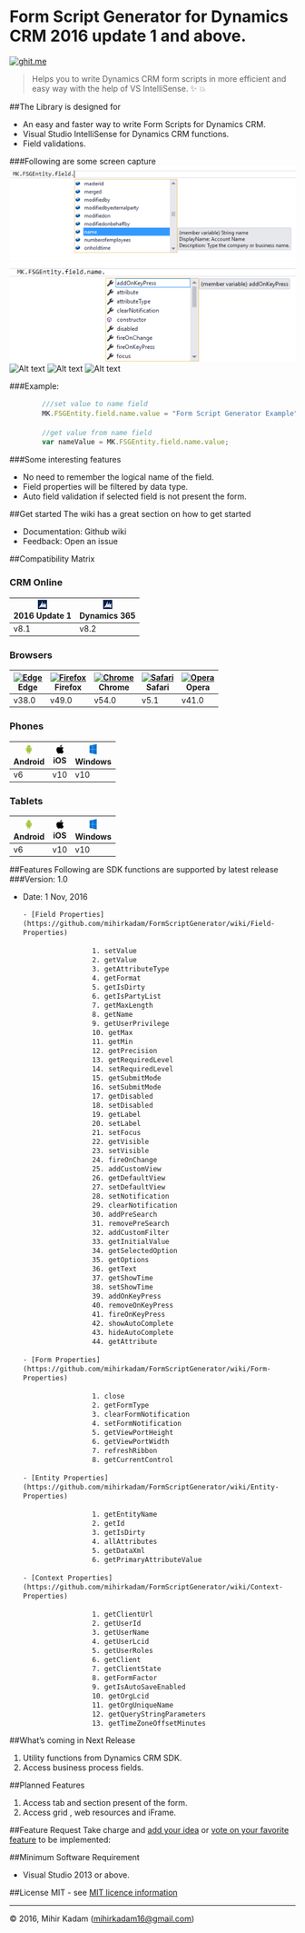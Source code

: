 # Form Script Generator for Dynamics CRM 2016 update 1 and above.
[![ghit.me](https://ghit.me/badge.svg?repo=mihirkadam/Form-Script-Generator)](https://ghit.me/repo/mihirkadam/Form-Script-Generator)
>Helps you to write Dynamics CRM form scripts in more efficient and easy way with the help of VS IntelliSense. :sparkles: :boom:
  

##The Library is designed for 
- An easy and faster way to write Form Scripts for Dynamics CRM.
- Visual Studio IntelliSense for Dynamics CRM functions.
- Field validations.

###Following are some screen capture 
![Alt text](https://github.com/mihirkadam/Form-Script-Generator/blob/master//Form%20Script%20Generator/Form%20Script%20Generator/Images/VSIntelliSense-Field-1.png?raw=true "Visual Studio IntelliSense")
![Alt text](https://github.com/mihirkadam/Form-Script-Generator/blob/master//Form%20Script%20Generator/Form%20Script%20Generator/Images/VSIntelliSense-Property-1.png?raw=true "Visual Studio IntelliSense")
![Alt text](https://github.com/mihirkadam/FormScriptGenerator/blob/master//Form%20Script%20Generator/Form%20Script%20Generator/Images/VSIntelliSense-Property-2.png?raw=true "Visual Studio IntelliSense")
![Alt text](https://github.com/mihirkadam/FormScriptGenerator/blob/master//Form%20Script%20Generator/Form%20Script%20Generator/Images/VSIntelliSense-Property-3.png?raw=true "Visual Studio IntelliSense")
![Alt text](https://github.com/mihirkadam/FormScriptGenerator/blob/master//Form%20Script%20Generator/Form%20Script%20Generator/Images/VSIntelliSense-Property-4.png?raw=true "Visual Studio IntelliSense")


###Example:
```javascript
     	///set value to name field
        MK.FSGEntity.field.name.value = "Form Script Generator Example";

        //get value from name field
        var nameValue = MK.FSGEntity.field.name.value; 
```

###Some interesting features 
- No need to remember the logical name of the field.
- Field properties will be filtered by data type.
- Auto field validation if selected field is not present the form.

##Get started
The wiki has a great section on how to get started
- Documentation: Github wiki
- Feedback: Open an issue

##Compatibility Matrix
### CRM Online 
| <img src="https://github.com/mihirkadam/Form-Script-Generator/blob/master/Form%20Script%20Generator/Form%20Script%20Generator/Images/dynamics-crm-logo.png?raw=true" alt="2016 Update 1" width="16px" height="16px" /><br />2016 Update 1 | <img src="https://github.com/mihirkadam/Form-Script-Generator/blob/master/Form%20Script%20Generator/Form%20Script%20Generator/Images/dynamics-crm-logo.png?raw=true" alt="Dynamics 365" width="16px" height="16px" /><br />Dynamics 365 | 
| --------- | --------- | 
| v8.1| v8.2 | 

### Browsers 

| [<img src="https://raw.githubusercontent.com/godban/browsers-support-badges/master/src/images/edge.png?" alt="Edge" width="16px" height="16px" />](http://godban.github.io/browsers-support-badges/)<br />Edge | [<img src="https://raw.githubusercontent.com/godban/browsers-support-badges/master/src/images/firefox.png" alt="Firefox" width="16px" height="16px" />](http://godban.github.io/browsers-support-badges/)<br />Firefox | [<img src="https://raw.githubusercontent.com/godban/browsers-support-badges/master/src/images/chrome.png" alt="Chrome" width="16px" height="16px" />](http://godban.github.io/browsers-support-badges/)<br />Chrome | [<img src="https://raw.githubusercontent.com/godban/browsers-support-badges/master/src/images/safari.png" alt="Safari" width="16px" height="16px" />](http://godban.github.io/browsers-support-badges/)<br />Safari | [<img src="https://raw.githubusercontent.com/godban/browsers-support-badges/master/src/images/opera.png" alt="Opera" width="16px" height="16px" />](http://godban.github.io/browsers-support-badges/)<br />Opera | 
| --------- | --------- | --------- | --------- | --------- |
| v38.0| v49.0 | v54.0 |v5.1| v41.0

### Phones 
| <img src="https://github.com/mihirkadam/Form-Script-Generator/blob/master/Form%20Script%20Generator/Form%20Script%20Generator/Images/android_logo.jpg?raw=true" alt="Android" width="20px" height="20px" /><br />Android | <img src="https://github.com/mihirkadam/Form-Script-Generator/blob/master/Form%20Script%20Generator/Form%20Script%20Generator/Images/apple-logo.png?raw=true" alt="iOS" width="16px" height="16px" /><br />iOS | <img src="https://github.com/mihirkadam/Form-Script-Generator/blob/master/Form%20Script%20Generator/Form%20Script%20Generator/Images/windows-logo.jpg?raw=true" alt="Windows" width="20px" height="20px" /><br />Windows | 
| --------- | --------- | --------- | 
| v6| v10 | v10 

### Tablets 
| <img src="https://github.com/mihirkadam/Form-Script-Generator/blob/master/Form%20Script%20Generator/Form%20Script%20Generator/Images/android_logo.jpg?raw=true" alt="Android" width="20px" height="20px" /><br />Android | <img src="https://github.com/mihirkadam/Form-Script-Generator/blob/master/Form%20Script%20Generator/Form%20Script%20Generator/Images/apple-logo.png?raw=true" alt="iOS" width="16px" height="16px" /><br />iOS | <img src="https://github.com/mihirkadam/Form-Script-Generator/blob/master/Form%20Script%20Generator/Form%20Script%20Generator/Images/windows-logo.jpg?raw=true" alt="Windows" width="20px" height="20px" /><br />Windows | 
| --------- | --------- | --------- | 
| v6| v10 | v10 

##Features 
Following are SDK functions are supported by latest release 
###Version: 1.0
- Date: 1 Nov, 2016

      - [Field Properties](https://github.com/mihirkadam/FormScriptGenerator/wiki/Field-Properties)

                       1. setValue 
                       2. getValue 
                       3. getAttributeType 
                       4. getFormat
                       5. getIsDirty
                       6. getIsPartyList
                       7. getMaxLength
                       8. getName
                       9. getUserPrivilege 
                       10. getMax
                       11. getMin
                       12. getPrecision
                       13. getRequiredLevel
                       14. setRequiredLevel
                       15. getSubmitMode
                       16. setSubmitMode
                       17. getDisabled
                       18. setDisabled
                       19. getLabel
                       20. setLabel
                       21. setFocus
                       22. getVisible
                       23. setVisible
                       24. fireOnChange
                       25. addCustomView
                       26. getDefaultView
                       27. setDefaultView
                       28. setNotification
                       29. clearNotification
                       30. addPreSearch
                       31. removePreSearch
                       32. addCustomFilter
                       33. getInitialValue
                       34. getSelectedOption
                       35. getOptions
                       36. getText
                       37. getShowTime
                       38. setShowTime 
                       39. addOnKeyPress
                       40. removeOnKeyPress
                       41. fireOnKeyPress
                       42. showAutoComplete
                       43. hideAutoComplete
                       44. getAttribute

      - [Form Properties](https://github.com/mihirkadam/FormScriptGenerator/wiki/Form-Properties)

                       1. close
                       2. getFormType
                       3. clearFormNotification
                       4. setFormNotification
                       5. getViewPortHeight
                       6. getViewPortWidth
                       7. refreshRibbon
                       8. getCurrentControl

      - [Entity Properties](https://github.com/mihirkadam/FormScriptGenerator/wiki/Entity-Properties)

                       1. getEntityName
                       2. getId
                       3. getIsDirty
                       4. allAttributes
                       5. getDataXml
                       6. getPrimaryAttributeValue

      - [Context Properties](https://github.com/mihirkadam/FormScriptGenerator/wiki/Context-Properties)

                       1. getClientUrl
                       2. getUserId
                       3. getUserName
                       4. getUserLcid
                       5. getUserRoles
                       6. getClient
                       7. getClientState
                       8. getFormFactor
                       9. getIsAutoSaveEnabled
                       10. getOrgLcid 
                       11. getOrgUniqueName
                       12. getQueryStringParameters
                       13. getTimeZoneOffsetMinutes

##What’s coming in Next Release  
1. Utility functions from Dynamics CRM SDK.
2. Access business process fields.

##Planned Features 
1. Access tab and section present of the form.
2. Access grid , web resources and iFrame. 

##Feature Request
Take charge and [add your idea](http://feathub.com/mihirkadam/Form-Script-Generator) or [vote on your favorite feature](http://feathub.com/mihirkadam/Form-Script-Generator) to be implemented:


##Minimum Software Requirement 
- Visual Studio 2013 or above.

##License
MIT - see [ MIT licence information](LICENSE)

----
© 2016, Mihir Kadam (mihirkadam16@gmail.com)
